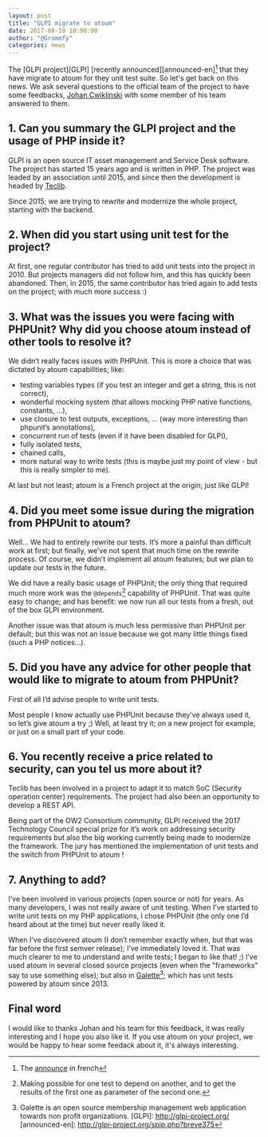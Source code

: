 ```yaml
---
layout: post
title: "GLPI migrate to atoum"
date: 2017-08-10 10:00:00
author: "@Grummfy"
categories: news
---
```


The [GLPI project][GLPI] [recently announced][announced-en][^1] that they have migrate to atoum for they unit test suite. So let's get back on
this news. We ask several questions to the official team of the project to have some feedbacks, [Johan Cwiklinski](https://github.com/trasher) 
with some member of his team answered to them.

## 1. Can you summary the GLPI project and the usage of PHP inside it?

GLPI is an open source IT asset management and Service Desk software. The project has started 15 years ago and is written in PHP.
The project was leaded by an association until 2015, and since then the development is headed by [Teclib](www.teclib.com).

Since 2015; we are trying to rewrite and modernize the whole project, starting with the backend.

## 2. When did you start using unit test for the project?

At first, one regular contributor has tried to add unit tests into the project in 2010. But projects managers did not follow him, and this has quickly been abandoned.
Then, in 2015, the same contributor has tried again to add tests on the project; with much more success :)

## 3. What was the issues you were facing with PHPUnit? Why did you choose atoum instead of other tools to resolve it?

We didn’t really faces issues with PHPUnit. This is more a choice that was dictated by atoum capabilities; like:

* testing variables types (if you test an integer and get a string, this is not correct),
* wonderful mocking system (that allows mocking PHP native functions, constants, ...),
* use closure to test outputs, exceptions, ... (way more interesting than phpunit’s annotations),
* concurrent run of tests (even if it have been disabled for GLPI),
* fully isolated tests,
* chained calls,
* more natural way to write tests (this is maybe just my point of view - but this is really simpler to me).

At last but not least; atoum is a French project at the origin; just like GLPI!

## 4. Did you meet some issue during the migration from PHPUnit to atoum?

Well... We had to entirely rewrite our tests. It’s more a painful than difficult work at first; but finally, we’ve not spent that much time on the rewrite process.
Of course, we didn’t implement all atoum features; but we plan to update our tests in the future.

We did have a really basic usage of PHPUnit; the only thing that required much more work was the `@depends`[^2] capability of PHPUnit.
That was quite easy to change; and has benefit: we now run all our tests from a fresh, out of the box GLPI environment.

Another issue was that atoum is much less permissive than PHPUnit per default; but this was not an issue because we got many little things fixed (such a PHP notices...).

## 5. Did you have any advice for other people that would like to migrate to atoum from PHPUnit?

First of all I’d advise people to write unit tests.

Most people I know actually use PHPUnit because they’ve always used it, so let’s give atoum a try ;) Well, at least try it; on a new project for example,
or just on a small part of your code.

## 6. You recently receive a price related to security, can you tel us more about it?

Teclib has been involved in a project to adapt it to match SoC (Security operation center) requirements. The project had also been an opportunity to develop a REST API.

Being part of the OW2 Consortium community, GLPI received the 2017 Technology Council special prize for it’s work on addressing security requirements but also 
the big working currently being made to modernize the framework. The jury has mentioned the implementation of unit tests and the switch from PHPUnit to atoum !

## 7. Anything to add?

I’ve been involved in various projects (open source or not) for years. As many developers, I was not really aware of unit testing.
When I’ve started to write unit tests on my PHP applications, I chose PHPUnit (the only one I’d heard about at the time) but never really liked it.

When I’ve discovered atoum (I don’t remember exactly when, but that was far before the first semver release); I’ve immediately loved it. That was much
clearer to me to understand and write tests; I began to like that! ;) I’ve used atoum in several closed source projects (even when the "frameworks" say
to use something else); but also in [Galette](http://galette.eu)[^3]; which has unit tests powered by atoum since 2013.



## Final word
I would like to thanks Johan and his team for this feedback, it was really interesting and I hope you also like it. If you use atoum on your project,
we would be happy to hear some feedack about it, it's always interesting.


[^1]: The [announce](http://glpi-project.org/spip.php?breve374) in french
[^2]: Making possible for one test to depend on another, and to get the results of the first one as parameter of the second one.
[^3]: Galette is an open source membership management web application towards non profit organizations.
[GLPI]: http://glpi-project.org/
[announced-en]: http://glpi-project.org/spip.php?breve375